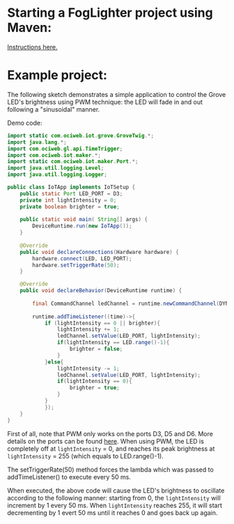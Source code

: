 # Starting a FogLighter project using Maven: 
[Instructions here.](https://github.com/oci-pronghorn/FogLighter/blob/master/README.md)
 
# Example project:
 
The following sketch demonstrates a simple application to control the Grove LED's brightness using PWM technique: the LED will fade in and out following a "sinusoidal" manner.
 
Demo code:
```java
import static com.ociweb.iot.grove.GroveTwig.*;
import java.lang.*;
import com.ociweb.gl.api.TimeTrigger;
import com.ociweb.iot.maker.*;
import static com.ociweb.iot.maker.Port.*;
import java.util.logging.Level;
import java.util.logging.Logger;

public class IoTApp implements IoTSetup {
    public static Port LED_PORT = D3;
    private int lightIntensity = 0;
    private boolean brighter = true;
        
    public static void main( String[] args) {
        DeviceRuntime.run(new IoTApp());
    }    
    
    @Override
    public void declareConnections(Hardware hardware) {
        hardware.connect(LED, LED_PORT);
        hardware.setTriggerRate(50);
    }

    @Override
    public void declareBehavior(DeviceRuntime runtime) {
        
        final CommandChannel ledChannel = runtime.newCommandChannel(DYNAMIC_MESSAGING);
           
        runtime.addTimeListener((time)->{
            if (lightIntensity == 0 || brighter){                
                lightIntensity += 1;
                ledChannel.setValue(LED_PORT, lightIntensity);
                if(lightIntensity == LED.range()-1){
                    brighter = false;
                }
            }else{
                lightIntensity -= 1;
                ledChannel.setValue(LED_PORT, lightIntensity);
                if(lightIntensity == 0){
                    brighter = true;
                }
            }            
            });            
    }
}
```			
First of all, note that PWM only works on the ports D3, D5 and D6. More details on the ports can be found [here](https://www.dexterindustries.com/GrovePi/engineering/port-description/). When using PWM, the LED is completely off at ```lightIntensity``` = 0, and reaches its peak brightness at ```lightIntensity``` = 255 (which equals to LED.range()-1). 

The setTriggerRate(50) method forces the lambda which was passed to addTimeListener() to execute every 50 ms. 

When executed, the above code will cause the LED's brightness to oscillate according to the following manner: starting from 0, the ```lightIntensity``` will increment by 1 every 50 ms. When ```lightIntensity``` reaches 255, it will start decrementing by 1 evert 50 ms until it reaches 0 and goes back up again. 
 

 
 
 
 
 
 
